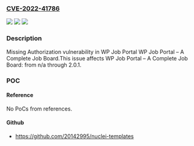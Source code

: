 ### [CVE-2022-41786](https://cve.mitre.org/cgi-bin/cvename.cgi?name=CVE-2022-41786)
![](https://img.shields.io/static/v1?label=Product&message=WP%20Job%20Portal%20%E2%80%93%20A%20Complete%20Job%20Board&color=blue)
![](https://img.shields.io/static/v1?label=Version&message=n%2Fa&color=blue)
![](https://img.shields.io/static/v1?label=Vulnerability&message=CWE-862%20Missing%20Authorization&color=brighgreen)

### Description

Missing Authorization vulnerability in WP Job Portal WP Job Portal – A Complete Job Board.This issue affects WP Job Portal – A Complete Job Board: from n/a through 2.0.1.

### POC

#### Reference
No PoCs from references.

#### Github
- https://github.com/20142995/nuclei-templates


